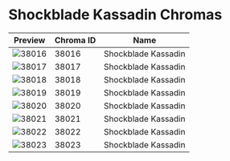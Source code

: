 # Shockblade Kassadin Chromas



| Preview | Chroma ID | Name |
|---------|-----------|------|
| ![38016](https://raw.communitydragon.org/latest/plugins/rcp-be-lol-game-data/global/default/v1/champion-chroma-images/38/38016.png) | 38016 | Shockblade Kassadin |
| ![38017](https://raw.communitydragon.org/latest/plugins/rcp-be-lol-game-data/global/default/v1/champion-chroma-images/38/38017.png) | 38017 | Shockblade Kassadin |
| ![38018](https://raw.communitydragon.org/latest/plugins/rcp-be-lol-game-data/global/default/v1/champion-chroma-images/38/38018.png) | 38018 | Shockblade Kassadin |
| ![38019](https://raw.communitydragon.org/latest/plugins/rcp-be-lol-game-data/global/default/v1/champion-chroma-images/38/38019.png) | 38019 | Shockblade Kassadin |
| ![38020](https://raw.communitydragon.org/latest/plugins/rcp-be-lol-game-data/global/default/v1/champion-chroma-images/38/38020.png) | 38020 | Shockblade Kassadin |
| ![38021](https://raw.communitydragon.org/latest/plugins/rcp-be-lol-game-data/global/default/v1/champion-chroma-images/38/38021.png) | 38021 | Shockblade Kassadin |
| ![38022](https://raw.communitydragon.org/latest/plugins/rcp-be-lol-game-data/global/default/v1/champion-chroma-images/38/38022.png) | 38022 | Shockblade Kassadin |
| ![38023](https://raw.communitydragon.org/latest/plugins/rcp-be-lol-game-data/global/default/v1/champion-chroma-images/38/38023.png) | 38023 | Shockblade Kassadin |